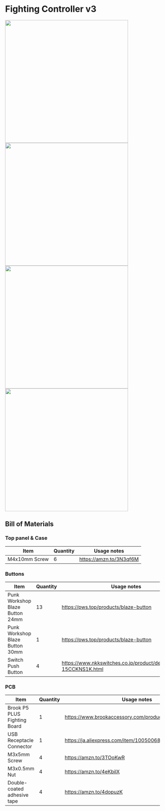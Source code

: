 # Fighting Controller v3

<img src="https://github.com/user-attachments/assets/8b941c50-e075-4cd7-a33e-ae0eb7854c01" width="400"/>
<img src="https://github.com/user-attachments/assets/cf32292f-3998-4d39-9814-bf2f1ffd792d" width="400"/>
<img src="https://github.com/user-attachments/assets/380a9512-38a5-4b8c-a5e0-8ba02bfef308" width="400"/>
<img src="https://github.com/user-attachments/assets/276a73f6-9ae5-423f-b450-b3424ea3b0bf" width="400"/>

## Bill of Materials

### Top panel & Case

| Item | Quantity | Usage notes |
| --- | --- | ---
| M4x10mm Screw | 6 | https://amzn.to/3N3qf6M

### Buttons

| Item | Quantity | Usage notes |
| --- | --- | ---
| Punk Workshop Blaze Button 24mm | 13 | https://pws.top/products/blaze-button
| Punk Workshop Blaze Button 30mm | 1 | https://pws.top/products/blaze-button
| Switch Push Button | 4 | https://www.nkkswitches.co.jp/product/detailed/LP01-15CCKNS1K.html

### PCB

| Item | Quantity | Usage notes |
| --- | --- | ---
| Brook P5 PLUS Fighting Board | 1 | https://www.brookaccessory.com/products/p5plus/index.html
| USB Receptacle Connector | 1 | https://ja.aliexpress.com/item/1005006892192368.html
| M3x5mm Screw | 4 | https://amzn.to/3TOoKwR
| M3x0.5mm Nut | 4 | https://amzn.to/4eKbilX
| Double-coated adhesive tape | 4 | https://amzn.to/4dopuzK




